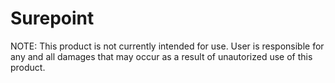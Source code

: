 # Surepoint
NOTE: This product is not currently intended for use. User is responsible for any and all damages that may occur as a result of unautorized use of this product.
